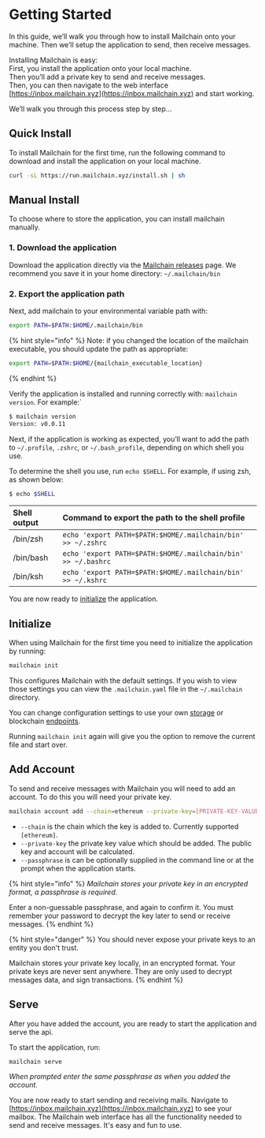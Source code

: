 # Getting Started

In this guide, we’ll walk you through how to install Mailchain onto your machine. Then we’ll setup the application to send, then receive messages.

Installing Mailchain is easy:  
  First, you install the application onto your local machine.  
  Then you’ll add a private key to send and receive messages.  
  Then, you can then navigate to the web interface [https://inbox.mailchain.xyz](https://inbox.mailchain.xyz) and start working.

We’ll walk you through this process step by step...

## Quick Install

To install Mailchain for the first time, run the following command to download and install the application on your local machine.

```bash
curl -sL https://run.mailchain.xyz/install.sh | sh
```

## Manual Install

To choose where to store the application, you can install mailchain manually.

### 1. Download the application

Download the application directly via the [Mailchain releases](https://github.com/mailchain/mailchain/releases/latest) page. We recommend you save it in your home directory: `~/.mailchain/bin`

### 2. Export the application path

Next, add mailchain to your environmental variable path with:

```bash
export PATH=$PATH:$HOME/.mailchain/bin
```

{% hint style="info" %}
Note: if you changed the location of the mailchain executable, you should update the path as appropriate:

```bash
export PATH=$PATH:$HOME/{mailchain_executable_location}
```
{% endhint %}

Verify the application is installed and running correctly with: `mailchain version`. For example:\`

```bash
$ mailchain version
Version: v0.0.11
```

Next, if the application is working as expected, you’ll want to add the path to `~/.profile`, `.zshrc`, or `~/.bash_profile`, depending on which shell you use.

To determine the shell you use, run `echo $SHELL`. For example, if using zsh, as shown below:

```bash
$ echo $SHELL
```

| Shell output | Command to export the path to the shell profile |
| :--- | :--- |
| /bin/zsh | `echo 'export PATH=$PATH:$HOME/.mailchain/bin' >> ~/.zshrc` |
| /bin/bash | `echo 'export PATH=$PATH:$HOME/.mailchain/bin' >> ~/.bashrc` |
| /bin/ksh | `echo 'export PATH=$PATH:$HOME/.mailchain/bin' >> ~/.kshrc` |

You are now ready to [initialize](getting-started.md#initialize) the application.

## Initialize

When using Mailchain for the first time you need to initialize the application by running:

```bash
mailchain init
```

This configures Mailchain with the default settings. If you wish to view those settings you can view the `.mailchain.yaml` file in the `~/.mailchain` directory. 

You can change configuration settings to use your own [storage](advanced-configuration/advanced-storage-configuration.md) or blockchain [endpoints](advanced-configuration/advanced-ethereum-json-rpc-endpoint-configuration.md).

Running `mailchain init` again will give you the option to remove the current file and start over.

## Add Account

To send and receive messages with Mailchain you will need to add an account. To do this you will need your private key.

```bash
mailchain account add --chain=ethereum --private-key=[PRIVATE-KEY-VALUE]
```

* `--chain` is the chain which the key is added to. Currently supported `[ethereum]`.
* `--private-key` the private key value which should be added. The public key and account will be calculated.
* `--passphrase` is can be optionally supplied in the command line or at the prompt when the application starts.

{% hint style="info" %}
_Mailchain stores your private key in an encrypted format, a passphrase is required._

Enter a non-guessable passphrase, and again to confirm it. You must remember your password to decrypt the key later to send or receive messages.
{% endhint %}

{% hint style="danger" %}
You should never expose your private keys to an entity you don't trust.

Mailchain stores your private key locally, in an encrypted format. Your private keys are never sent anywhere. They are only used to decrypt messages data, and sign transactions.
{% endhint %}

## Serve

After you have added the account, you are ready to start the application and serve the api.

To start the application, run:

```bash
mailchain serve
```

_When prompted enter the same passphrase as when you added the account._

You are now ready to start sending and receiving mails. Navigate to [https://inbox.mailchain.xyz](https://inbox.mailchain.xyz) to see your mailbox. The Mailchain web interface has all the functionality needed to send and receive messages. It's easy and fun to use.

